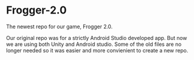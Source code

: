 # Frogger-2.0
The newest repo for our game, Frogger 2.0.

Our original repo was for a strictly Android Studio developed app. But now we are using both Unity and Android studio. Some of the old files are no longer needed so it was easier and more convienient to create a new repo.
